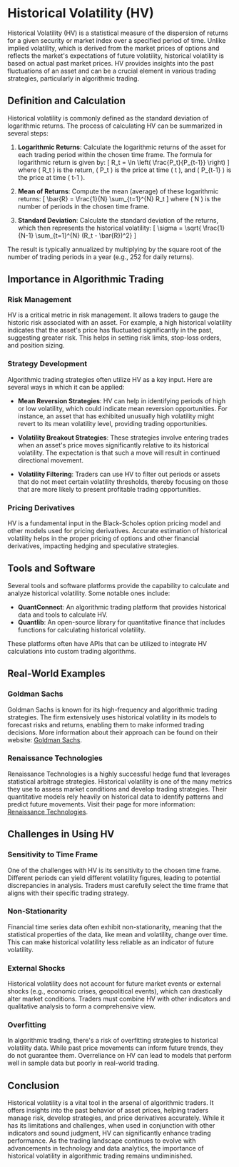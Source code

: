 # Historical Volatility (HV)

Historical Volatility (HV) is a statistical measure of the dispersion of returns for a given security or market index over a specified period of time. Unlike implied volatility, which is derived from the market prices of options and reflects the market's expectations of future volatility, historical volatility is based on actual past market prices. HV provides insights into the past fluctuations of an asset and can be a crucial element in various trading strategies, particularly in algorithmic trading.

## Definition and Calculation

Historical volatility is commonly defined as the standard deviation of logarithmic returns. The process of calculating HV can be summarized in several steps:

1. **Logarithmic Returns**: Calculate the logarithmic returns of the asset for each trading period within the chosen time frame. The formula for logarithmic return is given by:
    \[
    R_t = \ln \left( \frac{P_t}{P_{t-1}} \right)
    \]
   where \( R_t \) is the return, \( P_t \) is the price at time \( t \), and \( P_{t-1} \) is the price at time \( t-1 \).

2. **Mean of Returns**: Compute the mean (average) of these logarithmic returns:
    \[
    \bar{R} = \frac{1}{N} \sum_{t=1}^{N} R_t
    \]
   where \( N \) is the number of periods in the chosen time frame.

3. **Standard Deviation**: Calculate the standard deviation of the returns, which then represents the historical volatility:
    \[
    \sigma = \sqrt{ \frac{1}{N-1} \sum_{t=1}^{N} (R_t - \bar{R})^2}
    \]

The result is typically annualized by multiplying by the square root of the number of trading periods in a year (e.g., 252 for daily returns).

## Importance in Algorithmic Trading

### Risk Management

HV is a critical metric in risk management. It allows traders to gauge the historic risk associated with an asset. For example, a high historical volatility indicates that the asset's price has fluctuated significantly in the past, suggesting greater risk. This helps in setting risk limits, stop-loss orders, and position sizing.

### Strategy Development

Algorithmic trading strategies often utilize HV as a key input. Here are several ways in which it can be applied:

- **Mean Reversion Strategies**: HV can help in identifying periods of high or low volatility, which could indicate mean reversion opportunities. For instance, an asset that has exhibited unusually high volatility might revert to its mean volatility level, providing trading opportunities.

- **Volatility Breakout Strategies**: These strategies involve entering trades when an asset's price moves significantly relative to its historical volatility. The expectation is that such a move will result in continued directional movement.

- **Volatility Filtering**: Traders can use HV to filter out periods or assets that do not meet certain volatility thresholds, thereby focusing on those that are more likely to present profitable trading opportunities.

### Pricing Derivatives

HV is a fundamental input in the Black-Scholes option pricing model and other models used for pricing derivatives. Accurate estimation of historical volatility helps in the proper pricing of options and other financial derivatives, impacting hedging and speculative strategies.

## Tools and Software

Several tools and software platforms provide the capability to calculate and analyze historical volatility. Some notable ones include:

- **QuantConnect**: An algorithmic trading platform that provides historical data and tools to calculate HV.
- **Quantlib**: An open-source library for quantitative finance that includes functions for calculating historical volatility.

These platforms often have APIs that can be utilized to integrate HV calculations into custom trading algorithms.

## Real-World Examples

### Goldman Sachs

Goldman Sachs is known for its high-frequency and algorithmic trading strategies. The firm extensively uses historical volatility in its models to forecast risks and returns, enabling them to make informed trading decisions. More information about their approach can be found on their website: [Goldman Sachs](https://www.goldmansachs.com/).

### Renaissance Technologies

Renaissance Technologies is a highly successful hedge fund that leverages statistical arbitrage strategies. Historical volatility is one of the many metrics they use to assess market conditions and develop trading strategies. Their quantitative models rely heavily on historical data to identify patterns and predict future movements. Visit their page for more information: [Renaissance Technologies](https://www.rentec.com/).

## Challenges in Using HV

### Sensitivity to Time Frame

One of the challenges with HV is its sensitivity to the chosen time frame. Different periods can yield different volatility figures, leading to potential discrepancies in analysis. Traders must carefully select the time frame that aligns with their specific trading strategy.

### Non-Stationarity

Financial time series data often exhibit non-stationarity, meaning that the statistical properties of the data, like mean and volatility, change over time. This can make historical volatility less reliable as an indicator of future volatility.

### External Shocks

Historical volatility does not account for future market events or external shocks (e.g., economic crises, geopolitical events), which can drastically alter market conditions. Traders must combine HV with other indicators and qualitative analysis to form a comprehensive view.

### Overfitting

In algorithmic trading, there's a risk of overfitting strategies to historical volatility data. While past price movements can inform future trends, they do not guarantee them. Overreliance on HV can lead to models that perform well in sample data but poorly in real-world trading.

## Conclusion

Historical volatility is a vital tool in the arsenal of algorithmic traders. It offers insights into the past behavior of asset prices, helping traders manage risk, develop strategies, and price derivatives accurately. While it has its limitations and challenges, when used in conjunction with other indicators and sound judgment, HV can significantly enhance trading performance. As the trading landscape continues to evolve with advancements in technology and data analytics, the importance of historical volatility in algorithmic trading remains undiminished.